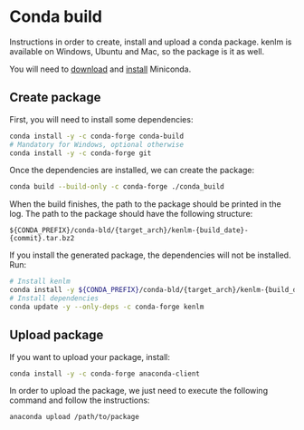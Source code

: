 # Conda build

Instructions in order to create, install and upload a conda package. kenlm is available on Windows, Ubuntu and Mac, so the package is it as well.

You will need to [download](https://docs.conda.io/en/latest/miniconda.html) and [install](https://conda.io/projects/conda/en/latest/user-guide/install/index.html) Miniconda.

## Create package

First, you will need to install some dependencies:

```bash
conda install -y -c conda-forge conda-build
# Mandatory for Windows, optional otherwise
conda install -y -c conda-forge git
```

Once the dependencies are installed, we can create the package:

```bash
conda build --build-only -c conda-forge ./conda_build
```

When the build finishes, the path to the package should be printed in the log. The path to the package should have the following structure:

```
${CONDA_PREFIX}/conda-bld/{target_arch}/kenlm-{build_date}-{commit}.tar.bz2
```

If you install the generated package, the dependencies will not be installed. Run:

```bash
# Install kenlm
conda install -y ${CONDA_PREFIX}/conda-bld/{target_arch}/kenlm-{build_date}-{commit}.tar.bz2
# Install dependencies
conda update -y --only-deps -c conda-forge kenlm
```

## Upload package

If you want to upload your package, install:

```bash
conda install -y -c conda-forge anaconda-client
```

In order to upload the package, we just need to execute the following command and follow the instructions:

```bash
anaconda upload /path/to/package
```
